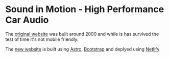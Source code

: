 # Sound in Motion - High Performance Car Audio

The [original website](https://www.soundinmotionboston.com/) was built around 2000 and while is has survived the test of time it's not mobile friendly.

The [new website](https://www.sound-in-motion.com/) is built using [Astro](https://astro.build), [Bootstrap](https://getbootstrap.com/) and deplyed using [Netlify](https://www.netlify.com/)
